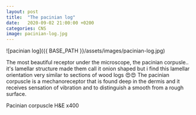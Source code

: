```yaml
---
layout: post
title:  "The pacinian log"
date:   2020-09-02 21:00:00 +0200
categories: CNS
image: pacinian-log.jpg
---
```


![pacinian log]({{ BASE_PATH }}/assets/images/pacinian-log.jpg)


The most beautiful receptor under the microscope, the pacinian corpusle.. it's lamellar structure made them call it onion shaped but i find this lamellar orientation very similar to sections of wood logs 😍😍
The pacinian corpuscle is a mechanoreceptor that is found deep in the dermis and it receives sensation of vibration and to distinguish a smooth from a rough surface.


Pacinian corpuscle H&E x400
